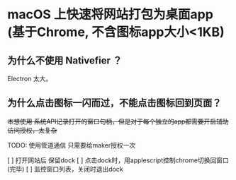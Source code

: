 # macOS 上快速将网站打包为桌面app (基于Chrome, 不含图标app大小<1KB)

## 为什么不使用 Nativefier ？

Electron 太大。

## 为什么点击图标一闪而过，不能点击图标回到页面？

~~本想使用 系统API记录打开的窗口句柄，但是对于每个独立的app都需要开启辅助访问授权，太复杂~~

TODO: 使用管道通信 只需要给maker授权一次

[ ] 打开网站后 保留dock
[ ] 点击dock时，用applescript控制chrome切换回窗口 (完毕)
[ ] 监控窗口列表，关闭时退出dock

